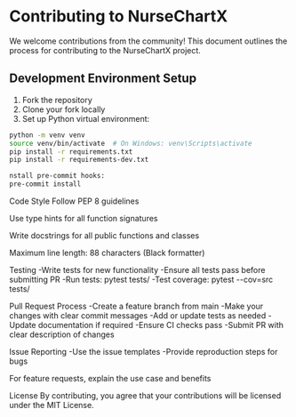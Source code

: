 # Contributing to NurseChartX

We welcome contributions from the community! This document outlines the process for contributing to the NurseChartX project.

## Development Environment Setup

1. Fork the repository
2. Clone your fork locally
3. Set up Python virtual environment:
```bash
python -m venv venv
source venv/bin/activate  # On Windows: venv\Scripts\activate
pip install -r requirements.txt
pip install -r requirements-dev.txt

nstall pre-commit hooks:
pre-commit install

```
Code Style
Follow PEP 8 guidelines

Use type hints for all function signatures

Write docstrings for all public functions and classes

Maximum line length: 88 characters (Black formatter)

Testing
-Write tests for new functionality
-Ensure all tests pass before submitting PR
-Run tests: pytest tests/
-Test coverage: pytest --cov=src tests/

Pull Request Process
-Create a feature branch from main
-Make your changes with clear commit messages
-Add or update tests as needed
-Update documentation if required
-Ensure CI checks pass
-Submit PR with clear description of changes

Issue Reporting
-Use the issue templates
-Provide reproduction steps for bugs


For feature requests, explain the use case and benefits

License
By contributing, you agree that your contributions will be licensed under the MIT License.
